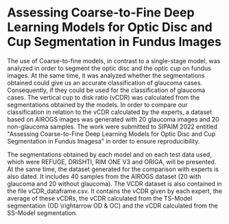 # Assessing Coarse-to-Fine Deep Learning Models for Optic Disc and Cup Segmentation in Fundus Images

The use of Coarse-to-fine models, in contrast to a single-stage model, was analyzed in order to segment the optic disc and the optic cup on fundus images. At the same time, it was analyzed whether the segmentations obtained could give us an accurate classification of glaucoma cases. Consequently, if they could be used for the classification of glaucoma cases. The vertical cup to disk ratio (vCDR) was calculated from the segmentations obtained by the models. In order to compare our classification in relation to the vCDR calculated by the experts, a dataset based on AIROGS images was generated with 20 glaucoma images and 20 non-glaucoma samples.  The work were submitted to SIPAIM 2022 entitled "Assessing Coarse-to-Fine Deep Learning Models for Optic Disc and Cup Segmentation in Fundus Imagesa" in order to ensure reproducibility. 

The segmentations obtained by each model and on each test data used, which were REFUGE, DRISHTI, RIM ONE V3 and ORIGA, will be presented. At the same time, the dataset generated for the comparison with experts is also dated. It includes 40 samples from the AIROGS dataset (20 with glaucoma and 20 without glaucoma). The VCDR dataset is also contained in the file vCDR_dataframe.csv. It contains the vCDR given by each expert, the average of these vCDRs, the vCDR calculated from the TS-Model segmentation (OD \rightarrow OD & OC) and the vCDR calculated from the SS-Model segmentation. 

